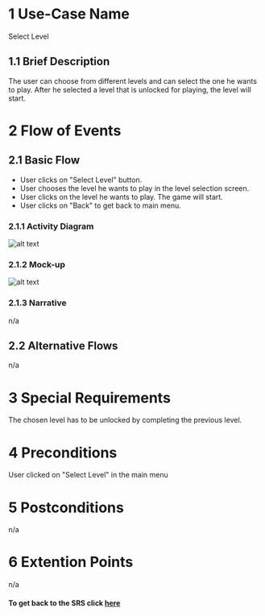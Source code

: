 # 1 Use-Case Name

Select Level

## 1.1 Brief Description

The user can choose from different levels and can select the one he wants to play. After he selected a level that is unlocked for playing, the level will start.

# 2 Flow of Events

## 2.1 Basic Flow

+ User clicks on "Select Level" button.
+ User chooses the level he wants to play in the level selection screen.
+ User clicks on the level he wants to play. The game will start.
+ User clicks on "Back" to get back to main menu.

### 2.1.1 Activity Diagram

![alt text][ActivityDiagram]

[ActivityDiagram]: https://github.com/SlaxXxX/tinfb4se/blob/master/projectFiles/useCases/selectLevelAD.png "Activity Diagram"

### 2.1.2 Mock-up

![alt text][Mock]

[Mock]: https://github.com/SlaxXxX/tinfb4se/blob/master/projectFiles/useCases/selectLevelMock.png "Mock-up"

### 2.1.3 Narrative

n/a

## 2.2 Alternative Flows

n/a

# 3 Special Requirements

The chosen level has to be unlocked by completing the previous level.

# 4 Preconditions

User clicked on "Select Level" in the main menu

# 5 Postconditions

n/a

# 6 Extention Points

n/a

#### To get back to the SRS click [here](https://github.com/SlaxXxX/tinfb4se/blob/master/projectFiles/SoftwareRequirementsSpecification.md)
